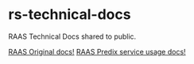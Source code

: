 # rs-technical-docs
RAAS Technical Docs shared to public.

[RAAS Original docs!](README.origin.md)
[RAAS Predix service usage docs!](README.predix.service.md)

